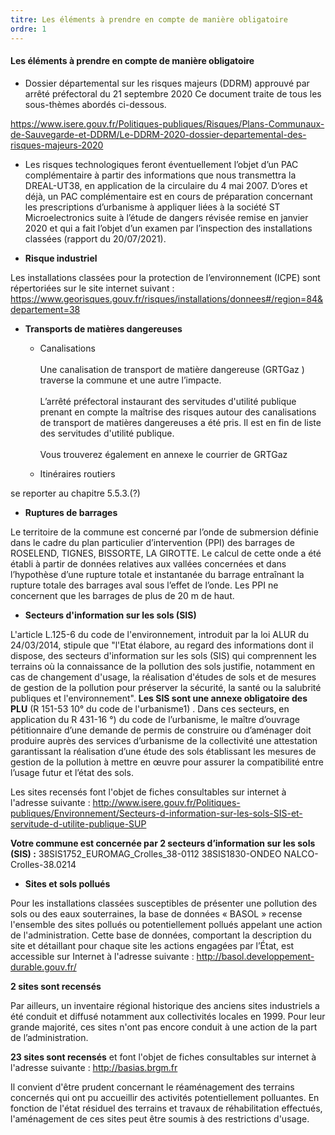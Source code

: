 ```yaml
---
titre: Les éléments à prendre en compte de manière obligatoire
ordre: 1
---
```


#### Les éléments à prendre en compte de manière obligatoire

- Dossier départemental sur les risques majeurs (DDRM) approuvé par arrêté préfectoral du 21 septembre 2020 Ce document traite de tous les sous-thèmes abordés ci-dessous.

https://www.isere.gouv.fr/Politiques-publiques/Risques/Plans-Communaux-de-Sauvegarde-et-DDRM/Le-DDRM-2020-dossier-departemental-des-risques-majeurs-2020

- Les risques technologiques feront éventuellement l’objet d’un PAC complémentaire à partir des informations que nous transmettra la DREAL-UT38, en application de la circulaire du 4 mai 2007. D’ores et déjà, un PAC complémentaire est en cours de préparation concernant les prescriptions d’urbanisme à appliquer liées à la société ST Microelectronics suite à l’étude de dangers révisée remise en janvier 2020 et qui a fait l’objet d’un examen par l’inspection des installations classées (rapport du 20/07/2021). 

- **Risque industriel**

Les installations classées pour la protection de l’environnement (ICPE) sont répertoriées sur le site internet suivant :
https://www.georisques.gouv.fr/risques/installations/donnees#/region=84&departement=38

- **Transports de matières dangereuses**

  - Canalisations\
  \
  Une canalisation de transport de matière dangereuse (GRTGaz ) traverse la commune et une autre l’impacte.\
  \
  L’arrêté préfectoral instaurant des servitudes d'utilité publique prenant en compte la maîtrise des risques autour des canalisations de transport de matières dangereuses a été pris. Il est en fin de liste des servitudes d'utilité publique.\
  \
  Vous trouverez également en annexe le courrier de GRTGaz

  - Itinéraires routiers
  
se reporter au chapitre 5.5.3.(?)

- **Ruptures de barrages**

Le territoire de la commune est concerné par l’onde de submersion définie dans le cadre du plan particulier d’intervention (PPI) des barrages de ROSELEND, TIGNES, BISSORTE, LA GIROTTE. Le calcul de cette onde a été établi à partir de données relatives aux vallées concernées et dans l’hypothèse d’une rupture totale et instantanée du barrage entraînant la rupture totale des barrages aval sous l’effet de l’onde. Les PPI ne concernent que les barrages de plus de 20 m de haut.

- **Secteurs d'information sur les sols (SIS)**

L'article L.125-6 du code de l'environnement, introduit par la loi ALUR du 24/03/2014, stipule que "l'Etat élabore, au regard des informations dont il dispose, des secteurs d'information sur les sols (SIS) qui comprennent les terrains où la connaissance de la pollution des sols justifie, notamment en cas de changement d'usage, la réalisation d'études de sols et de mesures de gestion de la pollution pour préserver la sécurité, la santé ou la salubrité publiques et l'environnement". 
**Les SIS sont une annexe obligatoire des PLU** (R 151-53 10° du code de l'urbanisme1) . 
Dans ces secteurs, en application du R 431-16 °) du code de l’urbanisme, le maître d’ouvrage pétitionnaire d’une demande de permis de construire ou d’aménager doit produire auprès des services d’urbanisme de la collectivité une attestation garantissant la réalisation d’une étude des sols établissant les mesures de gestion de la pollution à mettre en œuvre pour assurer la compatibilité entre l’usage futur et l’état des sols. 

Les  sites  recensés font l'objet de fiches consultables sur internet à l'adresse suivante : 
http://www.isere.gouv.fr/Politiques-publiques/Environnement/Secteurs-d-information-sur-les-sols-SIS-et-servitude-d-utilite-publique-SUP

**Votre commune est concernée par 2  secteurs d’information sur les sols (SIS) :**
38SIS1752_EUROMAG_Crolles_38-0112 
38SIS1830-ONDEO NALCO-Crolles-38.0214 

- **Sites et sols pollués**

Pour les installations classées susceptibles de présenter une pollution des sols ou des eaux souterraines, la base de données « BASOL » recense l'ensemble des sites pollués ou potentiellement pollués appelant une action de l'administration.
Cette base de données, comportant la description du site et détaillant pour chaque site les actions engagées par l’État, est accessible sur Internet à l'adresse suivante :
http://basol.developpement-durable.gouv.fr/

**2  sites sont recensés**

Par ailleurs, un inventaire régional historique des anciens sites industriels a été conduit et diffusé notamment aux collectivités locales en 1999. Pour leur grande majorité, ces sites n'ont pas encore conduit à une action de la part de l’administration. 

**23  sites sont recensés** et font l'objet de fiches consultables sur internet à l'adresse suivante :
http://basias.brgm.fr

Il convient d'être prudent concernant le réaménagement des terrains concernés qui ont pu accueillir des activités potentiellement polluantes. En fonction de l'état résiduel des terrains et travaux de réhabilitation effectués, l'aménagement de ces sites peut être soumis à des restrictions d'usage.
